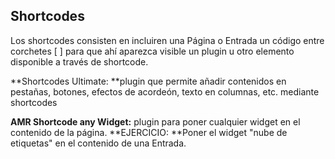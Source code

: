 ## Shortcodes

Los shortcodes consisten en incluiren una Página o Entrada un código entre corchetes \[ \] para que ahí aparezca visible un plugin u otro elemento disponible a través de shortcode.

**Shortcodes Ultimate: **plugin que permite añadir contenidos en pestañas, botones, efectos de acordeón, texto en columnas, etc. mediante shortcodes

**AMR Shortcode any Widget:** plugin para poner cualquier widget en el contenido de la página. **EJERCICIO: **Poner el widget "nube de etiquetas" en el contenido de una Entrada.


